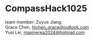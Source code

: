 # CompassHack1025
team member: Zuyue Jiang, 
<br />Grace Chen, hlchen_grace@outlook.com
<br />Yusi Lei, maxinerea2024@hotmail.com

